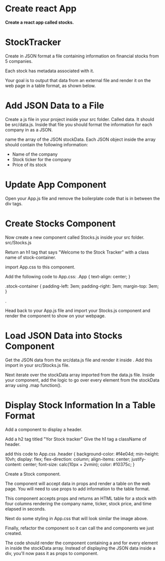 
# Create react App
**Create a react app called stocks.**

# StockTracker

Create in JSON format a file containing information on financial stocks from 5 companies. 

Each stock has metadata associated with it.

 Your goal is to output that data from an external file and render it on the web page in a table format, as shown below.



# Add JSON Data to a File

 Create a js file in your project inside your src folder. Called data. It should be src/data.js. Inside that file you should format the information for each company in as a JSON. 

 name the array of the JSON stockData. Each JSON object inside the array should contain the following information: 

- Name of the company
- Stock ticker for the company
- Price of its stock



# Update App Component

Open your App.js file and remove the boilerplate code that is in between the div tags. 

# Create Stocks Component

Now create a new component called Stocks.js inside your src folder. 
src/Stocks.js 

Return an h1 tag that says "Welcome to the Stock Tracker" with a class name of stock-container.

import App.css to this component. 

Add the following code to App.css: 
.App {
  text-align: center;
}

.stock-container {
  padding-left: 3em;
  padding-right: 3em;
  margin-top: 3em;
}

.

Head back to your App.js file and import your Stocks.js component and render the component to show on your webpage. 


# Load JSON Data into Stocks Component

Get the JSON data from the src/data.js file and render it inside <Stocks>.  Add this import in your src/Stocks.js file.


Next iterate over the stockData array imported from the data.js file. Inside your <Stocks> component, add the logic to go over every element from the stockData array using .map function().



# Display Stock Information In a Table Format

Add a <HomePageHeader> component to display a header.

Add a h2 tag titled "Yor Stock tracker" Give the h1 tag a className of header. 

add this code to App.css
.header {
  background-color: #f4e04d;
  min-height: 10vh;
  display: flex;
  flex-direction: column;
  align-items: center;
  justify-content: center;
  font-size: calc(10px + 2vmin);
  color: #10375c;
}


Create a Stock component. 

The <Stock> component will accept data in props and render a table on the web page. You will need to use props to add information to the table format. 

This component accepts props and returns an HTML table for a stock with four columns rendering the company name, ticker, stock price, and time elapsed in seconds.

Next do some styling in App.css that will look similar the image above. 


Finally, refactor the <Stocks> component so it can call the <HomePageHeader> and <Stock> components we just created. 

The code should render the <Stocks> component containing a <HomePageHeader> and <Stock> for every element in inside the stockData array. Instead of displaying the JSON data inside a div, you'll now pass it as props to <Stock> component.